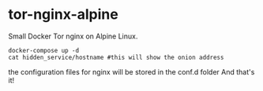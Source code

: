 # tor-nginx-alpine

Small Docker Tor nginx on Alpine Linux.

```
docker-compose up -d
cat hidden_service/hostname #this will show the onion address
```
the configuration files for nginx will be stored in the conf.d folder
And that's it!
